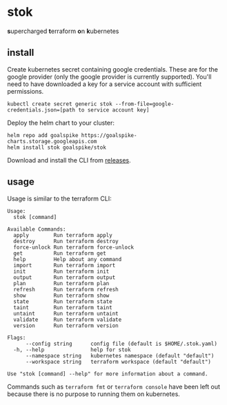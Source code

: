 # stok

**s**upercharged **t**erraform **o**n **k**ubernetes

## install

Create kubernetes secret containing google credentials. These are for the google provider (only the google provider is currently supported). You'll need to have downloaded a key for a service account with sufficient permissions.

```
kubectl create secret generic stok --from-file=google-credentials.json=[path to service account key]
```

Deploy the helm chart to your cluster:

```
helm repo add goalspike https://goalspike-charts.storage.googleapis.com
helm install stok goalspike/stok
```

Download and install the CLI from [releases](https://github.com/leg100/stok/releases).

## usage

Usage is similar to the terraform CLI:

```
Usage:
  stok [command]

Available Commands:
  apply        Run terraform apply
  destroy      Run terraform destroy
  force-unlock Run terraform force-unlock
  get          Run terraform get
  help         Help about any command
  import       Run terraform import
  init         Run terraform init
  output       Run terraform output
  plan         Run terraform plan
  refresh      Run terraform refresh
  show         Run terraform show
  state        Run terraform state
  taint        Run terraform taint
  untaint      Run terraform untaint
  validate     Run terraform validate
  version      Run terraform version

Flags:
      --config string      config file (default is $HOME/.stok.yaml)
  -h, --help               help for stok
      --namespace string   kubernetes namespace (default "default")
      --workspace string   terraform workspace (default "default")

Use "stok [command] --help" for more information about a command.
```

Commands such as `terraform fmt` or `terraform console` have been left out because there is no purpose to running them on kubernetes.
